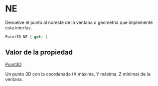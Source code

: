 # NE

Devuelve el punto al noreste de la ventana o geometría que implemente esta interfaz.

```csharp
Point3D NE { get; }
```

## Valor de la propiedad

[Point3D](../../point3d.md)

Un punto 3D con la coordenada \(X máxima, Y máxima, Z mínima\) de la ventana.

